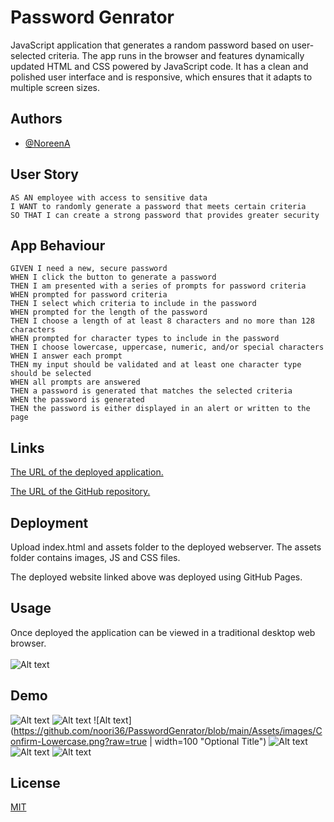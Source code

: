 
# Password Genrator

JavaScript application that generates a random password based on user-selected criteria. The app runs in the browser and features dynamically updated HTML and CSS powered by JavaScript code. It has a clean and polished user interface and is responsive, which ensures that it adapts to multiple screen sizes.


## Authors

- [@NoreenA](https://www.github.com/octokatherine)


## User Story

```
AS AN employee with access to sensitive data
I WANT to randomly generate a password that meets certain criteria
SO THAT I can create a strong password that provides greater security
```
## App Behaviour 

```
GIVEN I need a new, secure password
WHEN I click the button to generate a password
THEN I am presented with a series of prompts for password criteria
WHEN prompted for password criteria
THEN I select which criteria to include in the password
WHEN prompted for the length of the password
THEN I choose a length of at least 8 characters and no more than 128 characters
WHEN prompted for character types to include in the password
THEN I choose lowercase, uppercase, numeric, and/or special characters
WHEN I answer each prompt
THEN my input should be validated and at least one character type should be selected
WHEN all prompts are answered
THEN a password is generated that matches the selected criteria
WHEN the password is generated
THEN the password is either displayed in an alert or written to the page
```


## Links

[The URL of the deployed application.](https://noori36.github.io/Code-Refactor/)

[The URL of the GitHub repository.](https://github.com/noori36/Code-Refactor/)

## Deployment

Upload index.html and assets folder to the deployed webserver. The assets folder contains images, JS and CSS files.<br />

The deployed website linked above was deployed using GitHub Pages.<br />

## Usage
Once deployed the application can be viewed in a traditional desktop web browser. <br />
<br />
![Alt text](https://github.com/noori36/PasswordGenrator/blob/main/Assets/images/index.png?raw=true "Optional Title")

    
## Demo

![Alt text](https://github.com/noori36/PasswordGenrator/blob/main/Assets/images/Confirm-passlength.png?raw=true "Optional Title")
![Alt text](https://github.com/noori36/PasswordGenrator/blob/main/Assets/images/Confirm-Uppercase.png?raw=true "Optional Title")
![Alt text](https://github.com/noori36/PasswordGenrator/blob/main/Assets/images/Confirm-Lowercase.png?raw=true  | width=100 "Optional Title")
![Alt text](https://github.com/noori36/PasswordGenrator/blob/main/Assets/images/Confirm-numericValue.png?raw=true "Optional Title")
![Alt text](https://github.com/noori36/PasswordGenrator/blob/main/Assets/images/Confirm-specialChar.png?raw=true "Optional Title")
![Alt text](https://github.com/noori36/PasswordGenrator/blob/main/Assets/images/Confirm-genratepass.png?raw=true "Optional Title")


## License

[MIT](https://choosealicense.com/licenses/mit/)

